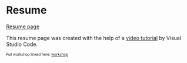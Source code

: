 # Resume
[Resume page](https://alan-choi.github.io/Resume/)

This resume page was created with the help of a [video tutorial](https://www.youtube.com/watch?v=M2IrPFMFwx8) by Visual Studio Code.

<sub><sup>Full workshop linked here: [workshop](https://aka.ms/resumeworkshop) </sup></sub> 
